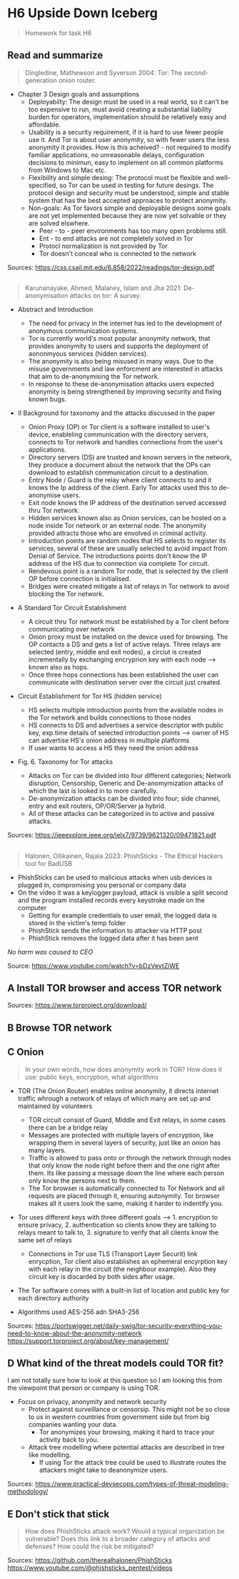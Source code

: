 # H6 Upside Down Iceberg
> Homework for task H6

## Read and summarize
> Dingledine, Mathewson and Syverson 2004: Tor: The second-generation onion router.

* Chapter 3 Design goals and assumptions
  * Deployabilty: The design must be used in a real world, so it can't be too expensive to run, must avoid creating a substantial liability burden for operators, implementation should be relatively easy and affordable. 
  * Usability is a security requirement, if it is hard to use fewer people use it. And Tor is about user anonymity, so with fewer users the less anonymity it provides. How is this acheived? - not required to modify familiar applications, no unreasonable delays, configuration decisions to minimun, easy to implement on all common platforms from Windows to Mac etc.
  * Flexibility and simple desing: The protocol must be flexible and well-specified, so Tor can be used in testing for future desings. The protocol design and security must be understood, simple and stable system that has the best accepted approaces to protect anonymity. 
  * Non-goals: As Tor favors simple and deployable designs some goals are not yet implemented because they are now yet solvable or they are solved elswhere.
    * Peer - to - peer environments has too many open problems still.
    * Ent - to end attacks are not completely solved in Tor
    * Protocl normalization is not provided by Tor
    * Tor doesn't conceal who is connected to the network

Sources: https://css.csail.mit.edu/6.858/2022/readings/tor-design.pdf

##	
> Karunanayake, Ahmed, Malaney, Islam and Jha 2021: De-anonymisation attacks on tor: A survey.

* Abstract and Introduction
  * The need for privacy in the internet has led to the development of anonymous communication systems.
  *  Tor is currently world's most popular anonymity network, that provides anonymity to users and supports the deployment of aononmyous services (hidden services).
  * The anonymity is also being misused in many ways. Due to the misuse governments and law enforcment are interested in attacks that aim to de-anonymising the Tor network.
  * In response to these de-anonymisation attacks users expected anonymity is being strengthened by improving security and fixing known bugs.  
     
* II Background for taxonomy and the attacks discussed in the paper
  * Onion Proxy (OP) or Tor client is a software installed to user's device, enableling communication with the directory servers, connects to Tor network and handles connections from the user's applications.
  * Directory servers (DS) are trusted and known servers in the network, they produce a document about the network that the OPs can download to establish communication circuit to a destination.
  * Entry Node / Guard is the relay where client connects to and it knows the Ip address of the client. Early Tor attacks used this to de-anonymise users.
  * Exit node knows the IP address of the destination served accessed thru Tor network.
  * Hidden services known also as Onion services, can be hosted on a node inside Tor network or an external node. The anonymity provided attracts those who are envolved in criminal activity.
  * Introduction points are random nodes that HS selects to register its services, several of these are usually selected to avoid impact from Denial of Service. The introductions points don't know the IP address of the HS due to connection via complete Tor circuit.
  * Rendevous point is a random Tor node, that is selected by the client OP before connection is initialised.
  * Bridges were created mitigate a list of relays in Tor network to avoid blocking the Tor network. 

* A Standard Tor Circuit Establishment
  * A circuit thru Tor network must be established by a Tor client before communicating over network
  * Onion proxy must be installed on the device used for browsing. The OP contacts a DS and gets a list of active relays. Three relays are selected (entry, middle and exit nodes), a circiut is created incrementally by exchanging encryprion key with each node --> known also as hops.
  *  Once three hops connections has been established the user can communicate with destination server over the circuit just created. 
  
* Circuit Establishment for Tor HS (hidden service)
  * HS selects multiple introduction points from the available nodes in the Tor network and builds connections to those nodes
  * HS connects to DS and advertises a service descriptor with public key, exp.time details of selected introduction points --> owner of HS can advertise HS's onion address in multiple platforms
  * If user wants to access a HS they need the onion address

* Fig. 6. Taxonomy for Tor attacks
  * Attacks on Tor can be divided into four different categories; Network disruption, Censorship, Generic and De-anomymization attacks of which the last is looked in to more carefully.
  * De-anonymization attacks can be divided into four; side channel, entry and exit routers, OP/OR/Server ja hybrid.
  * All of these attacks can be categorized in to active and passive attacks. 

Sources: https://ieeexplore.ieee.org/ielx7/9739/9621320/09471821.pdf

## 
> Halonen, Ollikainen, Rajala 2023: PhishSticks - The Ethical Hackers tool for BadUSB

* PhishSticks can be used to malicious attacks when usb devices is plugged in, compromising you personal or company data
* On the video it was a keylogger payload, attack is visible a split second and the program installed records every keystroke made on the computer
  * Getting for example credentials to user email, the logged data is stored in the victim's temp folder
  * PhishStick sends the information to attacker via HTTP post
  * PhishStick removes the logged data after it has been sent

*No harm was caused to CEO*

Source: https://www.youtube.com/watch?v=bDzVevtZiWE

## A Install TOR browser and access TOR network

Sources: https://www.torproject.org/download/

## B Browse TOR network

## C Onion
> In your own words, how does anonymity work in TOR? How does it use: public keys, encryption, what algorithms

* TOR (The Onion Router) enables online anonymity, it directs internet traffic whrough a network of relays of which many are set up and maintained by volunteers
  * TOR circuit consist of Guard, Middle and Exit relays, in some cases there can be a bridge relay
  * Messages are protected with multiple layers of encryption, like wrapping them in several layers of security, just like an onion has many layers.
  * Traffic is allowed to pass onto or through the network through nodes that only know the node right before them and the one right after them. Its like passing a message down the line where each person only know the persons next to them.
  * The Tor browser is automatically connected to Tor Network and all requests are placed through it, ensuring autonymity. Tor browser makes all it users look the same, making it harder to indentify you. 

* Tor uses different keys with three different goals --> 1. encryption to ensure privacy, 2. authentication so clients know they are talking to relays meant to talk to, 3. signature to verify that all clients know the same set of relays
  * Connections in Tor use TLS (Transport Layer Securit) link enrycption, Tor client also establishes an ephemeral encyrption key with each relay in the circuit (the neighbour example). Also they circuit key is discarded by both sides after usage.
* The Tor software comes with a built-in list of location and public key for each directory authority
* Algorithms used AES-256 adn SHA3-256
  
Sources: 
https://portswigger.net/daily-swig/tor-security-everything-you-need-to-know-about-the-anonymity-network
https://support.torproject.org/about/key-management/

## D What kind of the threat models could TOR fit?
I am not totally sure how to look at this question so I am looking this from the viewpoint that person or company is using TOR. 
* Focus on privacy, anonymity and network security
  * Protect against surveillance or censorsip. This might not be so close to us in western countries from government side but from big companies wanting your data.
    * Tor anonymizes your browsing, making it hard to trace your activity back to you.
  * Attack tree modelling where potential attacks are described in tree like modelling.
    * If using Tor the attack tree could be used to illustrate routes the attackers might take to deanonymize users.

Sources: https://www.practical-devsecops.com/types-of-threat-modeling-methodology/

## E Don't stick that stick
> How does PhishSticks attack work? Would a typical organization be vulnerable? Does this link to a broader category of attacks and defenses? How could the risk be mitigated?

Sources: 
https://github.com/therealhalonen/PhishSticks
https://www.youtube.com/@phishsticks_pentest/videos
